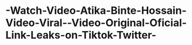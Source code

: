 # -Watch-Video-Atika-Binte-Hossain-Video-Viral--Video-Original-Oficial-Link-Leaks-on-Tiktok-Twitter-
